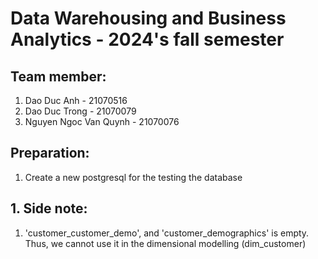 # Data Warehousing and Business Analytics - 2024's fall semester

## Team member:
1. Dao Duc Anh - 21070516
2. Dao Duc Trong - 21070079
3. Nguyen Ngoc Van Quynh - 21070076

## Preparation:
1. Create a new postgresql for the testing the database

## 1. Side note:
1. 'customer_customer_demo', and 'customer_demographics' is empty. Thus, we cannot use it in the dimensional modelling (dim_customer)